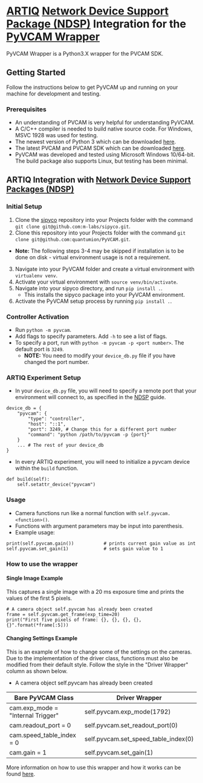 # [ARTIQ](http://m-labs.hk/experiment-control/artiq/) [Network Device Support Package (NDSP)](https://m-labs.hk/artiq/manual/developing_a_ndsp.html) Integration for the [PyVCAM Wrapper](https://github.com/Photometrics/PyVCAM)

PyVCAM Wrapper is a Python3.X wrapper for the PVCAM SDK.

## Getting Started
Follow the instructions below to get PyVCAM up and running on your machine for development and testing.


### Prerequisites
* An understanding of PVCAM is very helpful for understanding PyVCAM.
* A C/C++ compiler is needed to build native source code. For Windows, MSVC 1928 was used for testing.
* The newest version of Python 3 which can be downloaded [here](https://www.python.org/downloads/).
* The latest PVCAM and PVCAM SDK which can be downloaded [here](https://www.photometrics.com/support/software/#software).
* PyVCAM was developed and tested using Microsoft Windows 10/64-bit. The build package also supports Linux, but testing has been minimal.

## ARTIQ Integration with [Network Device Support Packages (NDSP)](https://m-labs.hk/artiq/manual/developing_a_ndsp.html)
### Initial Setup
1. Clone the [sipyco](https://github.com/m-labs/sipyco) repository into your Projects folder with the command ```git clone git@github.com:m-labs/sipyco.git```.
2. Clone this repository into your Projects folder with the command ```git clone git@github.com:quantumion/PyVCAM.git```.
* **Note:** The following steps 3-4 may be skipped if installation is to be done on disk - virtual environment usage is not a requirement.
3. Navigate into your PyVCAM folder and create a virtual environment with ```virtualenv venv```. 
4. Activate your virtual environment with ```source venv/bin/activate```.
5. Navigate into your sipyco directory, and run ```pip install .```.
    * This installs the sipyco package into your PyVCAM environment.
6. Activate the PyVCAM setup process by running ```pip install .```.

### Controller Activation
* Run ```python -m pyvcam```.
* Add flags to specify parameters. Add ```-h``` to see a list of flags.
* To specify a port, run with ```python -m pyvcam -p <port number>```. The default port is ```3249```.
    * **NOTE:** You need to modify your ```device_db.py``` file if you have changed the port number.
    
### ARTIQ Experiment Setup
* In your ```device_db.py``` file, you will need to specify a remote port that your environment will connect to, as specified in the [NDSP](https://m-labs.hk/artiq/manual/developing_a_ndsp.html) guide.
```
device_db = {
    "pyvcam": {
        "type": "controller",
        "host": "::1",
        "port": 3249, # Change this for a different port number
        "command": "python /path/to/pyvcam -p {port}"
    }
    ... # The rest of your device_db
}
```
* In every ARTIQ experiment, you will need to initialize a pyvcam device within the ```build``` function.
```
def build(self):
    self.setattr_device("pyvcam")
```

### Usage
* Camera functions run like a normal function with ```self.pyvcam.<function>()```.
* Functions with argument parameters may be input into parenthesis.
* Example usage:
```
print(self.pyvcam.gain())           # prints current gain value as int
self.pyvcam.set_gain(1)             # sets gain value to 1
```

### How to use the wrapper
#### Single Image Example
This captures a single image with a 20 ms exposure time and prints the values of the first 5 pixels.
```
# A camera object self.pyvcam has already been created
frame = self.pyvcam.get_frame(exp_time=20)
print("First five pixels of frame: {}, {}, {}, {}, {}".format(*frame[:5]))
```

#### Changing Settings Example
This is an example of how to change some of the settings on the cameras. Due to the implementation of the driver class, functions must also be modified from their default style. Follow the style in the "Driver Wrapper" column as shown below.
* A camera object self.pyvcam has already been created

| Bare PyVCAM Class                 | Driver Wrapper                       |
|-----------------------------------|--------------------------------------|
| cam.exp_mode = "Internal Trigger" | self.pyvcam.exp_mode(1792)           |
| cam.readout_port = 0              | self.pyvcam.set_readout_port(0)      |
| cam.speed_table_index = 0         | self.pyvcam.set_speed_table_index(0) |
| cam.gain = 1                      | self.pyvcam.set_gain(1)              |

More information on how to use this wrapper and how it works can be found [here](https://github.com/Photometrics/PyVCAM/blob/master/docs/PyVCAM%20Wrapper.md).